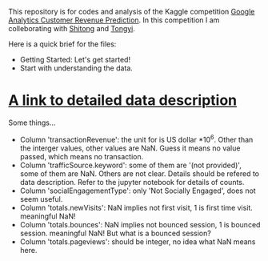 This repository is for codes and analysis of the Kaggle competition [Google Analytics Customer Revenue Prediction](https://www.kaggle.com/c/ga-customer-revenue-prediction). In this competition I am colleborating with [Shitong](https://github.com/Shitong-Wei) and [Tongyi](https://github.com/ttyi11).

Here is a quick brief for the files:

  * Getting Started: Let's get started!
  * Start with understanding the data.
  
# [A link to detailed data description](https://support.google.com/analytics/answer/3437719?hl=en)

Some things...
* Column 'transactionRevenue': the unit for is US dollar $* 10^6$. Other than the interger values, other values are NaN. Guess it means no value passed, which means no transaction.
* Column 'trafficSource.keyword': some of them are '(not provided)', some of them are NaN. Others are not clear. Details should be refered to data description. Refer to the jupyter notebook for details of counts.
* Column 'socialEngagementType': only 'Not Socially Engaged', does not seem useful.
* Column 'totals.newVisits': NaN implies not first visit, 1 is first time visit. meaningful NaN!
* Column 'totals.bounces': NaN implies not bounced session, 1 is bounced session. meaningful NaN! But what is a bounced session?
* Column 'totals.pageviews': should be integer, no idea what NaN means here.






